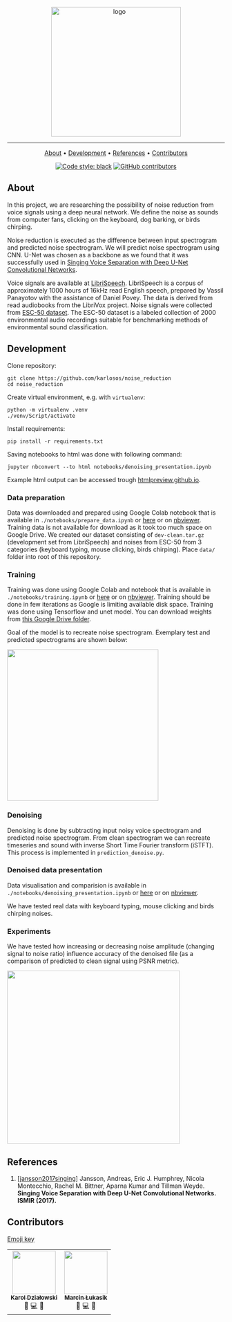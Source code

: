 <p align="center">
    <img src="https://i.imgur.com/PC1hnc0.png" width="300px" alt="logo"/>
</p>

***

<p align="center">
  <a href="#about">About</a> •
  <a href="#development">Development</a> •
  <a href="#references">References</a> •
  <a href="#contributors">Contributors</a>
</p>

<div align="center">

[![Code style: black](https://img.shields.io/badge/code%20style-black-000000.svg)](https://github.com/psf/black)
[![GitHub contributors](https://img.shields.io/github/contributors/karlosos/noise_reduction.svg)](https://github.com/karlosos/noise_reduction/graphs/contributors/)

</div>

## About

In this project, we are researching the possibility of noise reduction from voice signals using a deep neural network. We define the noise as sounds from computer fans, clicking on the keyboard, dog barking, or birds chirping.

Noise reduction is executed as the difference between input spectrogram and predicted noise spectrogram. We will predict noise spectrogram using CNN. U-Net was chosen as a backbone as we found that it was successfully used in [Singing Voice Separation with Deep U-Net Convolutional Networks](https://ejhumphrey.com/assets/pdf/jansson2017singing.pdf).

Voice signals are available at [LibriSpeech](http://www.openslr.org/12/). LibriSpeech is a corpus of approximately 1000 hours of 16kHz read English speech, prepared by Vassil Panayotov with the assistance of Daniel Povey. The data is derived from read audiobooks from the LibriVox project. Noise signals were collected from [ESC-50 dataset](https://github.com/karolpiczak/ESC-50). The ESC-50 dataset is a labeled collection of 2000 environmental audio recordings suitable for benchmarking methods of environmental sound classification.

## Development

Clone repository:
```
git clone https://github.com/karlosos/noise_reduction 
cd noise_reduction
```

Create virtual environment, e.g. with `virtualenv`:

```
python -m virtualenv .venv
./venv/Script/activate
```

Install requirements:

```
pip install -r requirements.txt
```

Saving notebooks to html was done with following command:

```
jupyter nbconvert --to html notebooks/denoising_presentation.ipynb
```

Example html output can be accessed trough [htmlpreview.github.io](https://htmlpreview.github.io/?https://github.com/karlosos/noise_reduction/blob/main/notebooks/denoising_presentation.html).

### Data preparation

Data was downloaded and prepared using Google Colab notebook that is available in `./notebooks/prepare_data.ipynb` or [here](https://colab.research.google.com/drive/1pHQtifx5qlcXN34fEFxfluW4m2D8nM2x?usp=sharing) or on [nbviewer](https://nbviewer.jupyter.org/github/karlosos/noise_reduction/blob/main/notebooks/prepare_data.ipynb). Training data is not available for download as it took too much space on Google Drive. We created our dataset consisting of `dev-clean.tar.gz` (development set from LibriSpeech) and noises from ESC-50 from 3 categories (keyboard typing, mouse clicking, birds chirping).
Place `data/` folder into root of this repository.

### Training

Training was done using Google Colab and notebook that is available in `./notebooks/training.ipynb` or [here](https://colab.research.google.com/drive/1pJW6Tkqz56ZUqv7Nnzo7UBULBf8U7b_n#scrollTo=2letUDbSxQyn) or on [nbviewer](https://nbviewer.jupyter.org/github/karlosos/noise_reduction/blob/main/notebooks/training.ipynb). Training should be done in few iterations as Google is limiting available disk space. Training was done using Tensorflow and unet model. You can download weights from [this Google Drive folder](https://drive.google.com/drive/u/0/folders/15RPT6YZPFz8B07-NGq6_ktI7orD63eLo).

Goal of the model is to recreate noise spectrogram. Exemplary test and predicted spectrograms are shown below:

<img src="https://i.imgur.com/68mg7NW.png" width="350px" />

### Denoising

Denoising is done by subtracting input noisy voice spectrogram and predicted noise spectrogram. From clean spectrogram we can recreate timeseries and sound with inverse Short Time Fourier transform (iSTFT). This process is implemented in `prediction_denoise.py`.

### Denoised data presentation

Data visualisation and comparision is available in `./notebooks/denoising_presentation.ipynb` or [here](https://htmlpreview.github.io/?https://github.com/karlosos/noise_reduction/blob/main/notebooks/denoising_presentation.html) or on [nbviewer](https://nbviewer.jupyter.org/github/karlosos/noise_reduction/blob/main/notebooks/denoising_presentation.ipynb).

We have tested real data with keyboard typing, mouse clicking and birds chirping noises.

### Experiments

We have tested how increasing or decreasing noise amplitude (changing signal to noise ratio) influence accuracy of the denoised file (as a comparison of predicted to clean signal using PSNR metric).

<img src="https://i.imgur.com/xJmVThR.png" width="400px"/>

## References

1. [[jansson2017singing]](https://ejhumphrey.com/assets/pdf/jansson2017singing.pdf) Jansson, Andreas, Eric J. Humphrey, Nicola Montecchio, Rachel M. Bittner, Aparna Kumar and Tillman Weyde. **Singing Voice Separation with Deep U-Net Convolutional Networks. ISMIR (2017).**


## Contributors

[Emoji key](https://allcontributors.org/docs/en/emoji-key)

<!-- ALL-CONTRIBUTORS-LIST:START - Do not remove or modify this section -->
<!-- prettier-ignore-start -->
<!-- markdownlint-disable -->
<table>
  <tr>
    <td align="center">
        <a href="https://github.com/karlosos"><img src="https://avatars.githubusercontent.com/u/3882385?v=4" width="100px;" alt=""/><br /><sub><b>Karol Działowski</b></sub></a><br />
        📖 💻 🔣
    </td>
    <td align="center">
        <a href="https://github.com/jigiciak"><img src="https://avatars.githubusercontent.com/u/23162840?v=4" width="100px;" alt=""/><br /><sub><b>Marcin Łukasik</b></sub></a><br />
        📖 💻 🔣
    </td>
  </tr>
</table>

<!-- markdownlint-restore -->
<!-- prettier-ignore-end -->

<!-- ALL-CONTRIBUTORS-LIST:END -->
